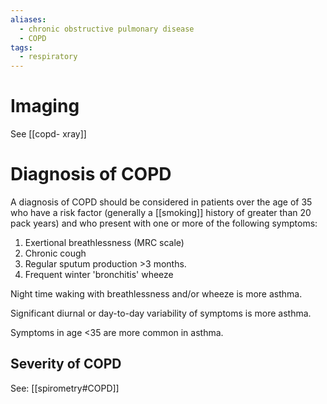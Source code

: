 ```yaml
---
aliases:
  - chronic obstructive pulmonary disease
  - COPD
tags:
  - respiratory
---
```



# Imaging
See [[copd- xray]] 


# Diagnosis of COPD
 A diagnosis of COPD should be considered in patients over the age of 35 who have a risk factor (generally a [[smoking]] history of greater than 20 pack years) and who present with one or more of the following symptoms:
1. Exertional breathlessness (MRC scale)
2. Chronic cough
3. Regular sputum production >3 months.
4. Frequent winter 'bronchitis' wheeze

Night time waking with breathlessness and/or wheeze is more asthma.

Significant diurnal or day-to-day variability of symptoms is more asthma.

Symptoms in age <35 are more common in asthma.
## Severity of COPD
See: [[spirometry#COPD]] 